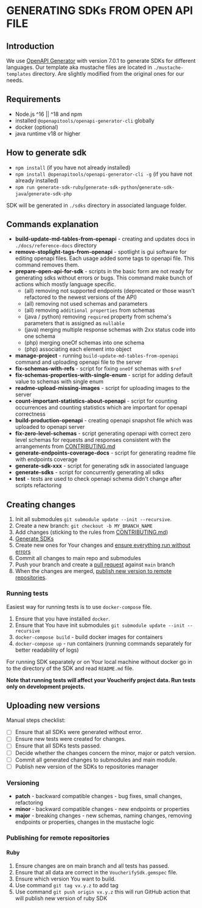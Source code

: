 # GENERATING SDKs FROM OPEN API FILE

## Introduction

We use [OpenAPI Generator](https://github.com/OpenAPITools/openapi-generator) with version 7.0.1
to generate SDKs for different languages.
Our template aka mustache files are located in `./mustache-templates` directory. 
Are slightly modified from the original ones for our needs.

## Requirements

- Node.js ^16 || ^18 and npm
- installed `@openapitools/openapi-generator-cli` globally
- docker (optional)
- java runtime v18 or higher

## How to generate sdk

- `npm install` (if you have not already installed)
- `npm install @openapitools/openapi-generator-cli -g` (if you have not already installed)
- `npm run generate-sdk-ruby`/`generate-sdk-python`/`generate-sdk-java`/`generate-sdk-php`

SDK will be generated in `./sdks` directory in associated language folder.

## Commands explanation

- **build-update-md-tables-from-openapi** - creating and updates docs in `./docs/reference-docs` directory
- **remove-stoplight-tags-from-openapi** - spotlight is gui software for editing openapi files. Each usage added some tags to openapi file. This command removes them.  
- **prepare-open-api-for-sdk** - scripts in the basic form are not ready for generating sdks without errors or bugs. This command make bunch of actions which mostly language specific.
  - (all) removing not supported endpoints (deprecated or those wasn't refactored to the newest versions of the API)
  - (all) removing not used schemas and parameters 
  - (all) removing `additional properties` from schemas
  - (java / python) removing `required` property from schema's parameters that is assigned as `nullable`
  - (java) merging multiple response schemas with 2xx status code into one schema
  - (php) merging oneOf schemas into one schema
  - (php) associating each element into object
- **manage-project** - running `build-update-md-tables-from-openapi` command and uploading openapi file to the server
- **fix-schemas-with-refs** - script for fixing `oneOf` schemas with `$ref`
- **fix-schemas-properties-with-single-enum** - script for adding default value to schemas with single enum
- **readme-upload-missing-images** - script for uploading images to the server
- **count-important-statistics-about-openapi** - script for counting occurrences and counting statistics which are important for openapi correctness
- **build-production-openapi** - creating openapi snapshot file which was uploaded to openapi server 
- **fix-zero-level-schemas** - script generating openapi with correct zero level schemas for requests and responses consistent with the arrangements from [CONTRIBUTING.md](CONTRIBUTING.md#naming-convention)
- **generate-endpoints-coverage-docs** - script for generating readme file with endpoints coverage
- **generate-sdk-xxx** - script for generating sdk in associated language 
- **generate-sdks** - script for concurrently generating all sdks
- **test** - tests are used to check openapi schema didn't change after scripts refactoring

## Creating changes 

1. Init all submodules `git submodule update --init --recursive`.
2. Create a new branch: `git checkout -b MY_BRANCH_NAME`
3. Add changes (sticking to the rules from [CONTRIBUTING.md](./CONTRIBUTING.md))
4. [Generate SDKs](#how-to-generate-sdk)
5. Create new ones for Your changes and [ensure everything run without errors](#running-tests)
6. Commit all changes to main repo and submodules
7. Push your branch and create a [pull request](https://docs.github.com/en/free-pro-team@latest/github/collaborating-with-issues-and-pull-requests/creating-a-pull-request-from-a-fork) against `main` branch
8. When the changes are merged, [publish new version to remote repositories](#publishing-for-remote-repositories-).

### Running tests

Easiest way for running tests is to use `docker-compose` file.
1. Ensure that you have installed `docker`.
2. Ensure that You have init submodules `git submodule update --init --recursive`
3. `docker-compose build` - build docker images for containers
4. `docker-compose up` - run containers (running commands separately for better readability of logs)

For running SDK separately or on Your local machine without docker go in to the directory of the SDK and read `README.md` file.

**Note that running tests will affect your Voucherify project data. Run tests only on development projects.**

## Uploading new versions

Manual steps checklist:
- [ ] Ensure that all SDKs were generated without error.
- [ ] Ensure new tests were created for changes.
- [ ] Ensure that all SDKs tests passed.
- [ ] Decide whether the changes concern the minor, major or patch version.
- [ ] Commit all generated changes to submodules and main module.
- [ ] Publish new version of the SDKs to repositories manager

### Versioning 

- **patch** - backward compatible changes - bug fixes, small changes, refactoring
- **minor** - backward compatible changes - new endpoints or properties
- **major** - breaking changes - new schemas, naming changes, removing endpoints or properties, changes in the mustache logic


### Publishing for remote repositories 

#### Ruby

1. Ensure changes are on main branch and all tests has passed.
2. Ensure that all data are correct in the `VoucherifySdk.gemspec` file. 
3. Ensure which version You want to build.
4. Use command `git tag vx.y.z` to add tag
5. Use command `git push origin vx.y.z` this will run GitHub action that will publish new version of ruby SDK
